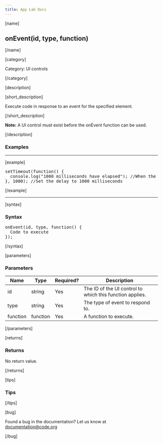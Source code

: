 ```yaml
---
title: App Lab Docs
---
```


[name]

## onEvent(id, type, function)

[/name]


[category]

Category: UI controls

[/category]

[description]

[short_description]

Execute code in response to an event for the specified element.

[/short_description]

**Note:** A UI control must exist before the onEvent function can be used.

[/description]

### Examples
____________________________________________________

[example]

<pre>
setTimeout(function() {
  console.log("1000 milliseconds have elapsed"); //When the code runs, print a message to the debugging console
}, 1000); //Set the delay to 1000 milliseconds
</pre>

[/example]

____________________________________________________

[syntax]

### Syntax
<pre>
onEvent(id, type, function() {
  Code to execute
});
</pre>

[/syntax]

[parameters]

### Parameters

| Name  | Type | Required? | Description |
|-----------------|------|-----------|-------------|
| id | string | Yes | The ID of the UI control to which this function applies.  |
| type | string | Yes | The type of event to respond to.  |
| function | function | Yes | A function to execute.  |

[/parameters]

[returns]

### Returns
No return value.

[/returns]

[tips]

### Tips

[/tips]

[bug]

Found a bug in the documentation? Let us know at documentation@code.org

[/bug]
